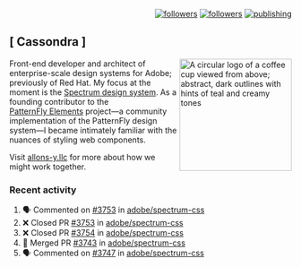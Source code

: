<p align="right"><a rel="me" href="https://front-end.social/@castastrophe">
    <img alt="followers" title="Follow me on Mastodon" src="https://img.shields.io/mastodon/follow/109297102751309835?domain=https%3A%2F%2Ffront-end.social&label=Follow&logo=mastodon&logoColor=white&style=for-the-badge&labelColor=008080&color=006969"/></a>
  <a href="https://codepen.io/castastrophe/">
    <img alt="followers" title="Follow me on CodePen" src="https://img.shields.io/badge/23-1?color=640464&labelColor=7c007c&style=for-the-badge&logo=codepen&label=Follow"/></a>
<a href="https://castastrophe.medium.com/">
    <img alt="publishing" title="View articles on Medium" src="https://img.shields.io/badge/107-1?color=666&labelColor=444&label=subscribe&logo=medium&logoColor=white&style=for-the-badge"/></a>
</p>

## [&nbsp;Cassondra&nbsp;]

<img align="right" src="https://github-production-user-asset-6210df.s3.amazonaws.com/1840295/253016758-ba468774-1cd3-42c2-8f43-947b5eeb5edf.png" height="200" alt="A circular logo of a coffee cup viewed from above; abstract, dark outlines with hints of teal and creamy tones">

Front-end developer and architect of enterprise-scale design systems for Adobe; previously of Red Hat. My focus at the moment is the [Spectrum design system](https://github.com/adobe/spectrum-css). As a founding contributor to the [PatternFly&nbsp;Elements](https://github.com/patternfly/patternfly-elements) project&mdash;a community implementation of the PatternFly design system&mdash;I became intimately familiar with the nuances of styling web components.

Visit [allons-y.llc](http://allons-y.llc/) for more about how we might work together.

### Recent activity

<!--START_SECTION:activity-->
1. 🗣 Commented on [#3753](https://github.com/adobe/spectrum-css/pull/3753#issuecomment-2886749965) in [adobe/spectrum-css](https://github.com/adobe/spectrum-css)
2. ❌ Closed PR [#3753](https://github.com/adobe/spectrum-css/pull/3753) in [adobe/spectrum-css](https://github.com/adobe/spectrum-css)
3. ❌ Closed PR [#3754](https://github.com/adobe/spectrum-css/pull/3754) in [adobe/spectrum-css](https://github.com/adobe/spectrum-css)
4. 🎉 Merged PR [#3743](https://github.com/adobe/spectrum-css/pull/3743) in [adobe/spectrum-css](https://github.com/adobe/spectrum-css)
5. 🗣 Commented on [#3747](https://github.com/adobe/spectrum-css/pull/3747#issuecomment-2886683897) in [adobe/spectrum-css](https://github.com/adobe/spectrum-css)
<!--END_SECTION:activity-->
